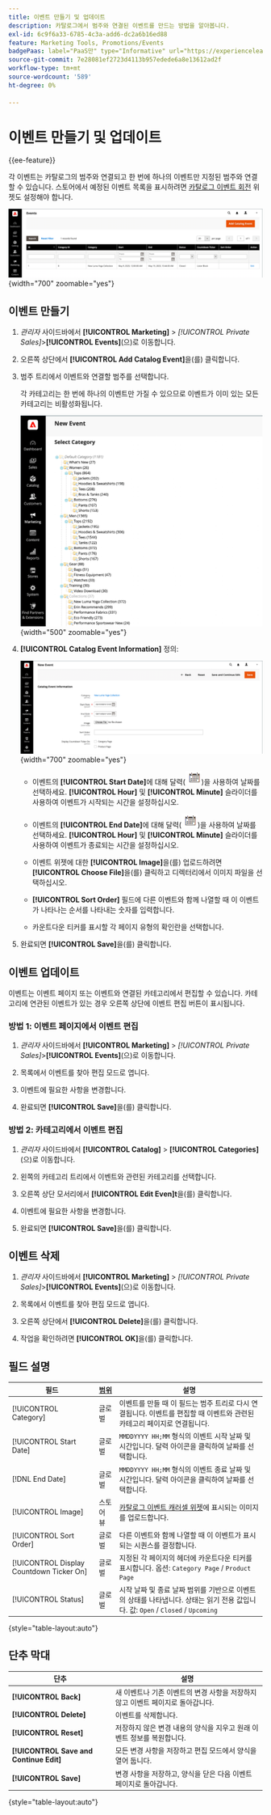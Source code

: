 ```yaml
---
title: 이벤트 만들기 및 업데이트
description: 카탈로그에서 범주와 연결된 이벤트를 만드는 방법을 알아봅니다.
exl-id: 6c9f6a33-6785-4c3a-add6-dc2a6b16ed88
feature: Marketing Tools, Promotions/Events
badgePaas: label="PaaS만" type="Informative" url="https://experienceleague.adobe.com/en/docs/commerce/user-guides/product-solutions" tooltip="Adobe Commerce 온 클라우드 프로젝트(Adobe 관리 PaaS 인프라) 및 온프레미스 프로젝트에만 적용됩니다."
source-git-commit: 7e28081ef2723d4113b957edede6a8e13612ad2f
workflow-type: tm+mt
source-wordcount: '589'
ht-degree: 0%

---
```


# 이벤트 만들기 및 업데이트

{{ee-feature}}

각 이벤트는 카탈로그의 범주와 연결되고 한 번에 하나의 이벤트만 지정된 범주와 연결할 수 있습니다. 스토어에서 예정된 이벤트 목록을 표시하려면 [카탈로그 이벤트 회전](../content-design/widget-event-carousel.md) 위젯도 설정해야 합니다.

![이벤트 목록](./assets/category-events.png){width="700" zoomable="yes"}

## 이벤트 만들기

1. _관리자_ 사이드바에서 **[!UICONTROL Marketing]** > _[!UICONTROL Private Sales]_>**[!UICONTROL Events]**(으)로 이동합니다.

1. 오른쪽 상단에서 **[!UICONTROL Add Catalog Event]**&#x200B;을(를) 클릭합니다.

1. 범주 트리에서 이벤트와 연결할 범주를 선택합니다.

   각 카테고리는 한 번에 하나의 이벤트만 가질 수 있으므로 이벤트가 이미 있는 모든 카테고리는 비활성화됩니다.

   ![새 이벤트 - 범주 트리](./assets/catalog-events-category-tree.png){width="500" zoomable="yes"}

1. **[!UICONTROL Catalog Event Information]** 정의:

   ![카탈로그 이벤트 정보](./assets/catalog-event-information.png){width="700" zoomable="yes"}

   - 이벤트의 **[!UICONTROL Start Date]**&#x200B;에 대해 달력(![달력 아이콘](../assets/icon-calendar.png))을 사용하여 날짜를 선택하세요. **[!UICONTROL Hour]** 및 **[!UICONTROL Minute]** 슬라이더를 사용하여 이벤트가 시작되는 시간을 설정하십시오.

   - 이벤트의 **[!UICONTROL End Date]**&#x200B;에 대해 달력(![달력 아이콘](../assets/icon-calendar.png))을 사용하여 날짜를 선택하세요. **[!UICONTROL Hour]** 및 **[!UICONTROL Minute]** 슬라이더를 사용하여 이벤트가 종료되는 시간을 설정하십시오.

   - 이벤트 위젯에 대한 **[!UICONTROL Image]**&#x200B;을(를) 업로드하려면 **[!UICONTROL Choose File]**&#x200B;을(를) 클릭하고 디렉터리에서 이미지 파일을 선택하십시오.

   - **[!UICONTROL Sort Order]** 필드에 다른 이벤트와 함께 나열할 때 이 이벤트가 나타나는 순서를 나타내는 숫자를 입력합니다.

   - 카운트다운 티커를 표시할 각 페이지 유형의 확인란을 선택합니다.

1. 완료되면 **[!UICONTROL Save]**&#x200B;을(를) 클릭합니다.

## 이벤트 업데이트

이벤트는 이벤트 페이지 또는 이벤트와 연결된 카테고리에서 편집할 수 있습니다. 카테고리에 연관된 이벤트가 있는 경우 오른쪽 상단에 이벤트 편집 버튼이 표시됩니다.

### 방법 1: 이벤트 페이지에서 이벤트 편집

1. _관리자_ 사이드바에서 **[!UICONTROL Marketing]** > _[!UICONTROL Private Sales]_>**[!UICONTROL Events]**(으)로 이동합니다.

1. 목록에서 이벤트를 찾아 편집 모드로 엽니다.

1. 이벤트에 필요한 사항을 변경합니다.

1. 완료되면 **[!UICONTROL Save]**&#x200B;을(를) 클릭합니다.

### 방법 2: 카테고리에서 이벤트 편집

1. _관리자_ 사이드바에서 **[!UICONTROL Catalog]** > **[!UICONTROL Categories]**(으)로 이동합니다.

1. 왼쪽의 카테고리 트리에서 이벤트와 관련된 카테고리를 선택합니다.

1. 오른쪽 상단 모서리에서 **[!UICONTROL Edit Even]t**&#x200B;을(를) 클릭합니다.

1. 이벤트에 필요한 사항을 변경합니다.

1. 완료되면 **[!UICONTROL Save]**&#x200B;을(를) 클릭합니다.

## 이벤트 삭제

1. _관리자_ 사이드바에서 **[!UICONTROL Marketing]** > _[!UICONTROL Private Sales]_>**[!UICONTROL Events]**(으)로 이동합니다.

1. 목록에서 이벤트를 찾아 편집 모드로 엽니다.

1. 오른쪽 상단에서 **[!UICONTROL Delete]**&#x200B;을(를) 클릭합니다.

1. 작업을 확인하려면 **[!UICONTROL OK]**&#x200B;을(를) 클릭합니다.

## 필드 설명

| 필드 | [범위](../getting-started/websites-stores-views.md#scope-settings) | 설명 |
|--- |--- |--- |
| [!UICONTROL Category] | 글로벌 | 이벤트를 만들 때 이 필드는 범주 트리로 다시 연결됩니다. 이벤트를 편집할 때 이벤트와 관련된 카테고리 페이지로 연결됩니다. |
| [!UICONTROL Start Date] | 글로벌 | `MMDDYYYY HH;MM` 형식의 이벤트 시작 날짜 및 시간입니다. 달력 아이콘을 클릭하여 날짜를 선택합니다. |
| [!DNL End Date] | 글로벌 | `MMDDYYYY HH;MM` 형식의 이벤트 종료 날짜 및 시간입니다. 달력 아이콘을 클릭하여 날짜를 선택합니다. |
| [!UICONTROL Image] | 스토어 뷰 | [카탈로그 이벤트 캐러셀 위젯](../content-design/widget-event-carousel.md)에 표시되는 이미지를 업로드합니다. |
| [!UICONTROL Sort Order] | 글로벌 | 다른 이벤트와 함께 나열할 때 이 이벤트가 표시되는 시퀀스를 결정합니다. |
| [!UICONTROL Display Countdown Ticker On] | 글로벌 | 지정된 각 페이지의 헤더에 카운트다운 티커를 표시합니다. 옵션: `Category Page` / `Product Page` |
| [!UICONTROL Status] | 글로벌 | 시작 날짜 및 종료 날짜 범위를 기반으로 이벤트의 상태를 나타냅니다. 상태는 읽기 전용 값입니다. 값: `Open` / `Closed` / `Upcoming` |

{style="table-layout:auto"}

## 단추 막대

| 단추 | 설명 |
|--- |--- |
| **[!UICONTROL Back]** | 새 이벤트나 기존 이벤트의 변경 사항을 저장하지 않고 이벤트 페이지로 돌아갑니다. |
| **[!UICONTROL Delete]** | 이벤트를 삭제합니다. |
| **[!UICONTROL Reset]** | 저장하지 않은 변경 내용의 양식을 지우고 원래 이벤트 정보를 복원합니다. |
| **[!UICONTROL Save and Continue Edit]** | 모든 변경 사항을 저장하고 편집 모드에서 양식을 열어 둡니다. |
| **[!UICONTROL Save]** | 변경 사항을 저장하고, 양식을 닫은 다음 이벤트 페이지로 돌아갑니다. |

{style="table-layout:auto"}
